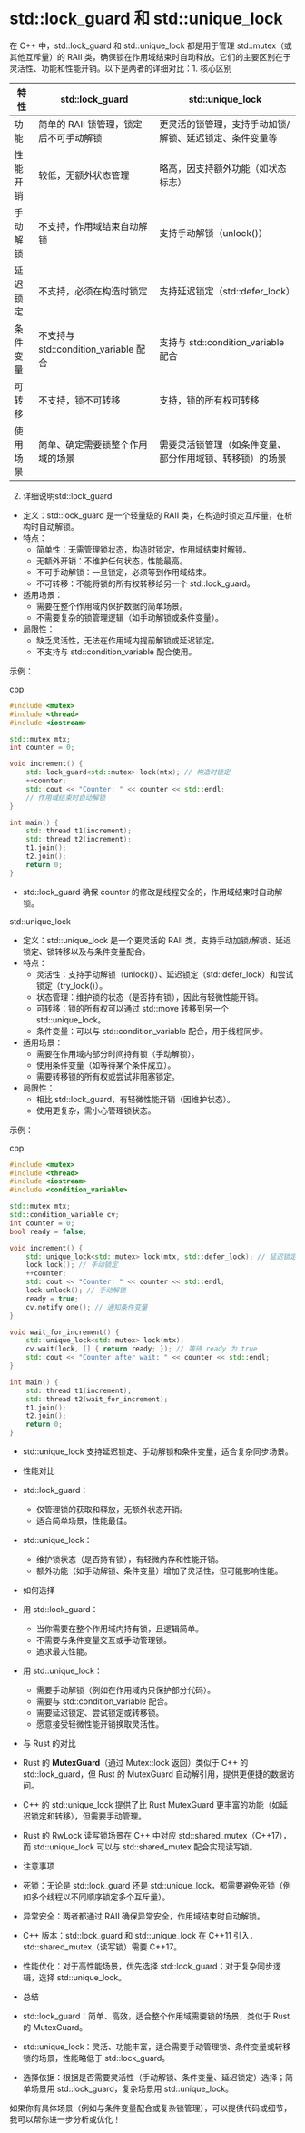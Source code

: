 # std::lock_guard 和 std::unique_lock

在 C++ 中，std::lock_guard 和 std::unique_lock 都是用于管理 std::mutex（或其他互斥量）的 RAII 类，确保锁在作用域结束时自动释放。它们的主要区别在于灵活性、功能和性能开销。以下是两者的详细对比：1. 核心区别

| 特性     | std::lock_guard                        | std::unique_lock                                         |
| -------- | -------------------------------------- | -------------------------------------------------------- |
| 功能     | 简单的 RAII 锁管理，锁定后不可手动解锁 | 更灵活的锁管理，支持手动加锁/解锁、延迟锁定、条件变量等  |
| 性能开销 | 较低，无额外状态管理                   | 略高，因支持额外功能（如状态标志）                       |
| 手动解锁 | 不支持，作用域结束自动解锁             | 支持手动解锁（unlock()）                                 |
| 延迟锁定 | 不支持，必须在构造时锁定               | 支持延迟锁定（std::defer_lock）                          |
| 条件变量 | 不支持与 std::condition_variable 配合  | 支持与 std::condition_variable 配合                      |
| 可转移   | 不支持，锁不可转移                     | 支持，锁的所有权可转移                                   |
| 使用场景 | 简单、确定需要锁整个作用域的场景       | 需要灵活锁管理（如条件变量、部分作用域锁、转移锁）的场景 |

2. 详细说明std::lock_guard

- 定义：std::lock_guard 是一个轻量级的 RAII 类，在构造时锁定互斥量，在析构时自动解锁。
- 特点：
  - 简单性：无需管理锁状态，构造时锁定，作用域结束时解锁。
  - 无额外开销：不维护任何状态，性能最高。
  - 不可手动解锁：一旦锁定，必须等到作用域结束。
  - 不可转移：不能将锁的所有权转移给另一个 std::lock_guard。
- 适用场景：
  - 需要在整个作用域内保护数据的简单场景。
  - 不需要复杂的锁管理逻辑（如手动解锁或条件变量）。
- 局限性：
  - 缺乏灵活性，无法在作用域内提前解锁或延迟锁定。
  - 不支持与 std::condition_variable 配合使用。

示例：

cpp

```cpp
#include <mutex>
#include <thread>
#include <iostream>

std::mutex mtx;
int counter = 0;

void increment() {
    std::lock_guard<std::mutex> lock(mtx); // 构造时锁定
    ++counter;
    std::cout << "Counter: " << counter << std::endl;
    // 作用域结束时自动解锁
}

int main() {
    std::thread t1(increment);
    std::thread t2(increment);
    t1.join();
    t2.join();
    return 0;
}
```

- std::lock_guard 确保 counter 的修改是线程安全的，作用域结束时自动解锁。

std::unique_lock

- 定义：std::unique_lock 是一个更灵活的 RAII 类，支持手动加锁/解锁、延迟锁定、锁转移以及与条件变量配合。
- 特点：
  - 灵活性：支持手动解锁（unlock()）、延迟锁定（std::defer_lock）和尝试锁定（try_lock()）。
  - 状态管理：维护锁的状态（是否持有锁），因此有轻微性能开销。
  - 可转移：锁的所有权可以通过 std::move 转移到另一个 std::unique_lock。
  - 条件变量：可以与 std::condition_variable 配合，用于线程同步。
- 适用场景：
  - 需要在作用域内部分时间持有锁（手动解锁）。
  - 使用条件变量（如等待某个条件成立）。
  - 需要转移锁的所有权或尝试非阻塞锁定。
- 局限性：
  - 相比 std::lock_guard，有轻微性能开销（因维护状态）。
  - 使用更复杂，需小心管理锁状态。

示例：

cpp

```cpp
#include <mutex>
#include <thread>
#include <iostream>
#include <condition_variable>

std::mutex mtx;
std::condition_variable cv;
int counter = 0;
bool ready = false;

void increment() {
    std::unique_lock<std::mutex> lock(mtx, std::defer_lock); // 延迟锁定
    lock.lock(); // 手动锁定
    ++counter;
    std::cout << "Counter: " << counter << std::endl;
    lock.unlock(); // 手动解锁
    ready = true;
    cv.notify_one(); // 通知条件变量
}

void wait_for_increment() {
    std::unique_lock<std::mutex> lock(mtx);
    cv.wait(lock, [] { return ready; }); // 等待 ready 为 true
    std::cout << "Counter after wait: " << counter << std::endl;
}

int main() {
    std::thread t1(increment);
    std::thread t2(wait_for_increment);
    t1.join();
    t2.join();
    return 0;
}
```

- std::unique_lock 支持延迟锁定、手动解锁和条件变量，适合复杂同步场景。
- 性能对比

- std::lock_guard：
  - 仅管理锁的获取和释放，无额外状态开销。
  - 适合简单场景，性能最佳。
- std::unique_lock：
  - 维护锁状态（是否持有锁），有轻微内存和性能开销。
  - 额外功能（如手动解锁、条件变量）增加了灵活性，但可能影响性能。
- 如何选择

- 用 std::lock_guard：
  - 当你需要在整个作用域内持有锁，且逻辑简单。
  - 不需要与条件变量交互或手动管理锁。
  - 追求最大性能。
- 用 std::unique_lock：
  - 需要手动解锁（例如在作用域内只保护部分代码）。
  - 需要与 std::condition_variable 配合。
  - 需要延迟锁定、尝试锁定或转移锁。
  - 愿意接受轻微性能开销换取灵活性。
- 与 Rust 的对比

- Rust 的 **MutexGuard**（通过 Mutex::lock 返回）类似于 C++ 的 std::lock_guard，但 Rust 的 MutexGuard 自动解引用，提供更便捷的数据访问。
- C++ 的 std::unique_lock 提供了比 Rust MutexGuard 更丰富的功能（如延迟锁定和转移），但需要手动管理。
- Rust 的 RwLock 读写锁场景在 C++ 中对应 std::shared_mutex（C++17），而 std::unique_lock 可以与 std::shared_mutex 配合实现读写锁。
- 注意事项

- 死锁：无论是 std::lock_guard 还是 std::unique_lock，都需要避免死锁（例如多个线程以不同顺序锁定多个互斥量）。
- 异常安全：两者都通过 RAII 确保异常安全，作用域结束时自动解锁。
- C++ 版本：std::lock_guard 和 std::unique_lock 在 C++11 引入，std::shared_mutex（读写锁）需要 C++17。
- 性能优化：对于高性能场景，优先选择 std::lock_guard；对于复杂同步逻辑，选择 std::unique_lock。
- 总结

- std::lock_guard：简单、高效，适合整个作用域需要锁的场景，类似于 Rust 的 MutexGuard。
- std::unique_lock：灵活、功能丰富，适合需要手动管理锁、条件变量或转移锁的场景，性能略低于 std::lock_guard。
- 选择依据：根据是否需要灵活性（手动解锁、条件变量、延迟锁定）选择；简单场景用 std::lock_guard，复杂场景用 std::unique_lock。

如果你有具体场景（例如与条件变量配合或复杂锁管理），可以提供代码或细节，我可以帮你进一步分析或优化！